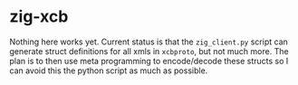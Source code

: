 # zig-xcb

Nothing here works yet. Current status is that the `zig_client.py` script can generate struct definitions for
all xmls in `xcbproto`, but not much more. The plan is to then use meta programming to encode/decode these structs
so I can avoid this the python script as much as possible.

